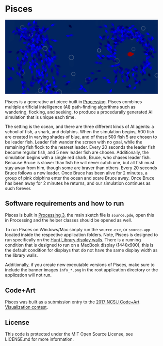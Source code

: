 # Pisces

![header](https://github.com/cleebp/Pisces/blob/master/resources/pisces_screen.png)

Pisces is a generative art piece built in [Processing](https://processing.org/). Pisces combines multiple artificial intelligence (AI) path-finding algorithms such as wandering, flocking, and seeking, to produce a procedurally generated AI simulation that is unique each time. 

The setting is the ocean, and there are three different kinds of AI agents: a school of fish, a shark, and dolphins. When the simulation begins, 500 fish are created in varying shades of blue, and of these 500 fish 5 are chosen to be leader fish. Leader fish wander the screen with no goal, while the remaining fish flock to the nearest leader. Every 20 seconds the leader fish become regular fish, and 5 new leader fish are chosen. Additionally, the simulation begins with a single red shark, Bruce, who chases leader fish. Because Bruce is slower than fish he will never catch one, but all fish must stay away from him, though some are braver than others. Every 20 seconds Bruce follows a new leader. Once Bruce has been alive for 2 minutes, a group of pink dolphins enter the ocean and scare Bruce away. Once Bruce has been away for 2 minutes he returns, and our simulation continues as such forever.

## Software requirements and how to run

Pisces is built in [Processing 3](https://processing.org/), the main sketch file is `source.pde`, open this in Processing and the helper classes should be opened as well. 

To run Pisces on Windows/Mac simply run the `source.exe`, or `source.app` located inside the respective application folders. Note, Pisces is designed to run specifically on the [Hunt Library display walls](https://github.com/NCSU-Libraries/visualization_templates/blob/master/HuntLibraryVideoWallGuide.md). There is a running condition that is designed to run on a MacBook display (1440x900), this is the default condition for displays that do not have the same display width as the library walls.

Additionally, if you create new executable versions of Pisces, make sure to include the banner images `info_*.png` in the root application directory or the application will not run.

## Code+Art

Pisces was built as a submission entry to the [2017 NCSU Code+Art Visualization contest](https://www.lib.ncsu.edu/codeart).

## License

This code is protected under the MIT Open Source License, see LICENSE.md for more information.
